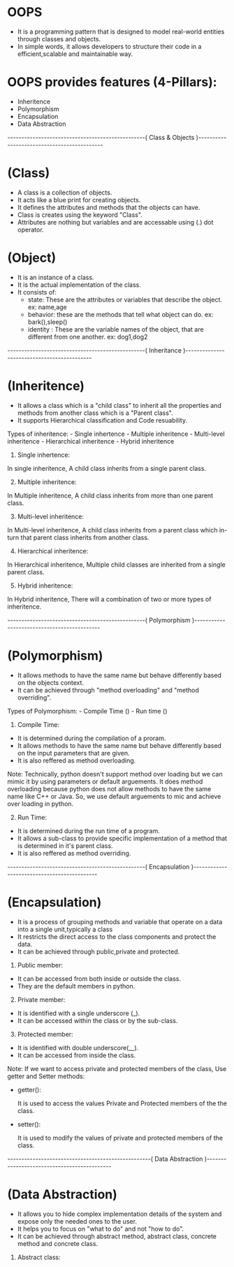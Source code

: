 # OOPS

- It is a programming pattern that is designed to model real-world entities through classes and objects.
- In simple words, it allows developers to structure their code in a efficient,scalable and maintainable way.

# OOPS provides features (4-Pillars):
 - Inheritence
 - Polymorphism
 - Encapsulation
 - Data Abstraction


-------------------------------------------------( Class & Objects )--------------------------------------------

# (Class)
- A class is a collection of objects.
- It acts like a blue print for creating objects.
- It defines the attributes and methods that the objects can have.
- Class is creates using the keyword "Class".
- Attributes are nothing but variables and are accessable using (.) dot operator.

# (Object)
- It is an instance of a class.
- It is the actual implementation of the class.
- It consists of:
   - state: These are the attributes or variables that describe the object. ex: name,age
   - behavior: these are the methods that tell what object can do. ex: bark(),sleep()
   - identity : These are the variable names of the object, that are different from one another. ex: dog1,dog2
  

-------------------------------------------------( Inheritance )--------------------------------------------

# (Inheritence)
- It allows a class which is a "child class" to inherit all the properties and methods from another class which is a "Parent class".
- It supports Hierarchical classification and Code resuability.

Types of inheritence:
      - Single inhertence
      - Multiple inheritence
      - Multi-level inheritence
      - Hierarchical inheritence
      - Hybrid inheritence

1. Single inhertence:

 In single inheritence, A child class inherits from a single parent class.

2. Multiple inheritence:

In Multiple inheritence, A child class inherits from more than one parent class.

3. Multi-level inheritence:

In Multi-level inheritence, A child class inherits from a parent class which in-turn that parent class inherits from another class.

4. Hierarchical inheritence:

In Hierarchical inheritence, Multiple child classes are inherited from a single parent class.

5. Hybrid inheritence:

In Hybrid inheritence, There will a combination of two or more types of inheritence.

-------------------------------------------------( Polymorphism )--------------------------------------------

# (Polymorphism)
- It allows methods to have the same name but behave differently based on the objects context.
- It can be achieved through "method overloading" and "method overriding".

Types of Polymorphism:
      - Compile Time ()
      - Run time ()

1.  Compile Time:

- It is determined during the compilation of a proram.
- It allows methods to have the same name but behave differently based on the input parameters that are given.
- It is also reffered as method overloading.

Note: Technically, python doesn't support method over loading  but we can mimic it by using parameters or default arguements.
      It does method overloading because python does not allow methods to have the same name like C++ or Java.
      So, we use default arguements to mic and achieve over loading in python.

2. Run Time:

- It is determined during the run time of a program.
- It allows a sub-class to provide specific implementation of a method that is determined in it's parent class.
- It is also reffered as method overriding.

-------------------------------------------------( Encapsulation )--------------------------------------------

# (Encapsulation)
- It is a process of grouping methods and variable that operate on a data into a single unit,typically a class
- It restricts the direct access to the class components and protect the data.
- It can be achieved through public,private and protected.

1. Public member:
- It can be accessed from both inside or outside the class.
- They are the default members in python.

2. Private member:
- It is identified with a single underscore (_).
- It  can be accessed within the class or by the sub-class.

3. Protected member:
- It is identified with double underscore(__).
- It can be accessed from inside the class.

Note: If we want to access private and protected members of the class, Use getter and Setter methods:

- getter():

  It is used to access the values Private and Protected members of the the class.

- setter():

  It is used to modify the values of private and protected members of the class.

---------------------------------------------------( Data Abstraction )--------------------------------------------

# (Data Abstraction)
- It allows you to hide complex implementation details of the system and expose only the needed ones to the user.
- It helps you to focus on "what to do" and not "how to do".
- It can be achieved through abstract method, abstract class, concrete method and concrete class.

1. Abstract class:


  















